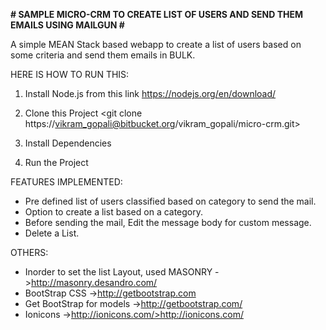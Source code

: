 **# SAMPLE MICRO-CRM TO CREATE LIST OF USERS AND SEND THEM EMAILS USING MAILGUN #**


A simple MEAN Stack based webapp to create a list of users based on some criteria and send them emails in BULK. 

HERE IS HOW TO RUN THIS:

1) Install Node.js from this link 
        <https://nodejs.org/en/download/>

2) Clone this Project
        <git clone https://vikram_gopali@bitbucket.org/vikram_gopali/micro-crm.git>

3) Install Dependencies
        <npm install>

4) Run the Project
        <node app.js>


FEATURES IMPLEMENTED:

* Pre defined list of users classified based on category to send the mail.
* Option to create a list based on a category.
* Before sending the mail, Edit the message body for custom message.
* Delete a List.

OTHERS:

* Inorder to set the list Layout, used MASONRY
        ->http://masonry.desandro.com/
* BootStrap CSS
        ->http://getbootstrap.com
* Get BootStrap for models
        ->http://getbootstrap.com/
* Ionicons
        ->http://ionicons.com/>http://ionicons.com/